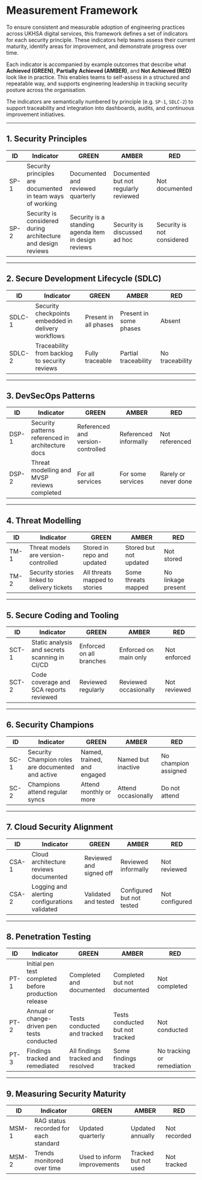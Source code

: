 # Measurement Framework

To ensure consistent and measurable adoption of engineering practices across UKHSA digital services, this framework defines a set of indicators for each security principle. These indicators help teams assess their current maturity, identify areas for improvement, and demonstrate progress over time.

Each indicator is accompanied by example outcomes that describe what **Achieved (GREEN)**, **Partially Achieved (AMBER)**, and **Not Achieved (RED)** look like in practice. This enables teams to self-assess in a structured and repeatable way, and supports engineering leadership in tracking security posture across the organisation.

The indicators are semantically numbered by principle (e.g. `SP-1`, `SDLC-2`) to support traceability and integration into dashboards, audits, and continuous improvement initiatives.

---

## 1. Security Principles

| ID   | Indicator                                                     | GREEN                                                | AMBER                                 | RED                        |
| ---- | ------------------------------------------------------------- | ---------------------------------------------------- | ------------------------------------- | -------------------------- |
| SP-1 | Security principles are documented in team ways of working    | Documented and reviewed quarterly                    | Documented but not regularly reviewed | Not documented             |
| SP-2 | Security is considered during architecture and design reviews | Security is a standing agenda item in design reviews | Security is discussed ad hoc          | Security is not considered |

---

## 2. Secure Development Lifecycle (SDLC)

| ID     | Indicator                                           | GREEN                 | AMBER                  | RED             |
| ------ | --------------------------------------------------- | --------------------- | ---------------------- | --------------- |
| SDLC-1 | Security checkpoints embedded in delivery workflows | Present in all phases | Present in some phases | Absent          |
| SDLC-2 | Traceability from backlog to security reviews       | Fully traceable       | Partial traceability   | No traceability |

---

## 3. DevSecOps Patterns

| ID    | Indicator                                         | GREEN                             | AMBER                 | RED                  |
| ----- | ------------------------------------------------- | --------------------------------- | --------------------- | -------------------- |
| DSP-1 | Security patterns referenced in architecture docs | Referenced and version-controlled | Referenced informally | Not referenced       |
| DSP-2 | Threat modelling and MVSP reviews completed       | For all services                  | For some services     | Rarely or never done |

---

## 4. Threat Modelling

| ID   | Indicator                                   | GREEN                         | AMBER                  | RED                |
| ---- | ------------------------------------------- | ----------------------------- | ---------------------- | ------------------ |
| TM-1 | Threat models are version-controlled        | Stored in repo and updated    | Stored but not updated | Not stored         |
| TM-2 | Security stories linked to delivery tickets | All threats mapped to stories | Some threats mapped    | No linkage present |

---

## 5. Secure Coding and Tooling

| ID    | Indicator                                     | GREEN                    | AMBER                 | RED          |
| ----- | --------------------------------------------- | ------------------------ | --------------------- | ------------ |
| SCT-1 | Static analysis and secrets scanning in CI/CD | Enforced on all branches | Enforced on main only | Not enforced |
| SCT-2 | Code coverage and SCA reports reviewed        | Reviewed regularly       | Reviewed occasionally | Not reviewed |

---

## 6. Security Champions

| ID   | Indicator                                         | GREEN                       | AMBER               | RED                  |
| ---- | ------------------------------------------------- | --------------------------- | ------------------- | -------------------- |
| SC-1 | Security Champion roles are documented and active | Named, trained, and engaged | Named but inactive  | No champion assigned |
| SC-2 | Champions attend regular syncs                    | Attend monthly or more      | Attend occasionally | Do not attend        |

---

## 7. Cloud Security Alignment

| ID    | Indicator                                     | GREEN                   | AMBER                     | RED            |
| ----- | --------------------------------------------- | ----------------------- | ------------------------- | -------------- |
| CSA-1 | Cloud architecture reviews documented         | Reviewed and signed off | Reviewed informally       | Not reviewed   |
| CSA-2 | Logging and alerting configurations validated | Validated and tested    | Configured but not tested | Not configured |

---

## 8. Penetration Testing

| ID   | Indicator                                            | GREEN                             | AMBER                           | RED                        |
| ---- | ---------------------------------------------------- | --------------------------------- | ------------------------------- | -------------------------- |
| PT-1 | Initial pen test completed before production release | Completed and documented          | Completed but not documented    | Not completed              |
| PT-2 | Annual or change-driven pen tests conducted          | Tests conducted and tracked       | Tests conducted but not tracked | Not conducted              |
| PT-3 | Findings tracked and remediated                      | All findings tracked and resolved | Some findings tracked           | No tracking or remediation |

---

## 9. Measuring Security Maturity

| ID    | Indicator                             | GREEN                       | AMBER                | RED          |
| ----- | ------------------------------------- | --------------------------- | -------------------- | ------------ |
| MSM-1 | RAG status recorded for each standard | Updated quarterly           | Updated annually     | Not recorded |
| MSM-2 | Trends monitored over time            | Used to inform improvements | Tracked but not used | Not tracked  |
